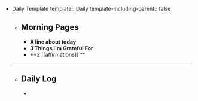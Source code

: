 - Daily Template
  template:: Daily
  template-including-parent:: false
	- ## Morning Pages
		- **A line about today**
		- **3 Things I'm Grateful For**
		- **2 [[affirmations]] **
	- -----
	- ## Daily Log
		-